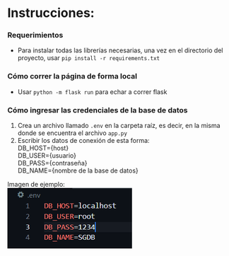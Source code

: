 # Instrucciones:
### Requerimientos
- Para instalar todas las librerías necesarias, una vez en el directorio del proyecto, usar `pip install -r requirements.txt`
### Cómo correr la página de forma local
- Usar `python -m flask run` para echar a correr flask
### Cómo ingresar las credenciales de la base de datos
1. Crea un archivo llamado `.env` en la carpeta raíz, es decir, en la misma donde se encuentra el archivo `app.py`
2. Escribir los datos de conexión de esta forma:<br>
DB_HOST={host}<br>
DB_USER={usuario}<br>
DB_PASS={contraseña}<br>
DB_NAME={nombre de la base de datos}<br>

Imagen de ejemplo:<br>
![database_connection](/database.PNG)
